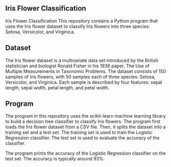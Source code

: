 ## Iris Flower Classification
Iris Flower Classification
This repository contains a Python program that uses the Iris flower dataset to classify Iris flowers into three species: Setosa, Versicolor, and Virginica.



## Dataset
The Iris flower dataset is a multivariate data set introduced by the British statistician and biologist Ronald Fisher in his 1936 paper, The Use of Multiple Measurements in Taxonomic Problems. The dataset consists of 150 samples of Iris flowers, with 50 samples each of three species: Setosa, Versicolor, and Virginica. Each sample is described by four features: sepal length, sepal width, petal length, and petal width.

## Program
The program in this repository uses the scikit-learn machine learning library to build a decision tree classifier to classify Iris flowers. The program first loads the Iris flower dataset from a CSV file. Then, it splits the dataset into a training set and a test set. The training set is used to train the Logistic Regression classifier. The test set is used to evaluate the accuracy of the classifier.

The program prints the accuracy of the Logistic Regression classifier on the test set. The accuracy is typically around 93%.


